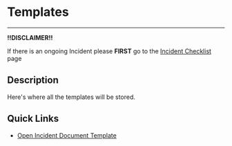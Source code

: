 # Templates

---

**!!DISCLAIMER!!**

If there is an ongoing Incident please **FIRST** go to the [Incident Checklist](https://github.com/Software-For-Love/incident-management-protocols/blob/master/docs/checklist.md) page

## Description

Here's where all the templates will be stored.

## Quick Links

* [Open Incident Document Template](https://github.com/Software-For-Love/incident-management-protocols/blob/master/docs/Templates/Open%20Incident%20Document%20Template)
